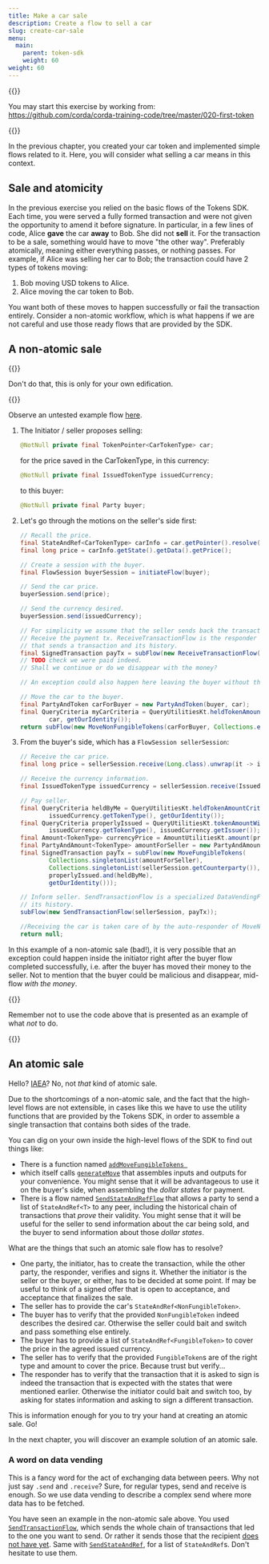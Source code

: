 ```yaml
---
title: Make a car sale
description: Create a flow to sell a car
slug: create-car-sale
menu:
  main:
    parent: token-sdk
    weight: 60  
weight: 60
---
```


{{<ExpansionPanel title="Code">}}

You may start this exercise by working from: https://github.com/corda/corda-training-code/tree/master/020-first-token

{{</ExpansionPanel>}}

In the previous chapter, you created your car token and implemented simple flows related to it. Here, you will consider what selling a car means in this context.

## Sale and atomicity

In the previous exercise you relied on the basic flows of the Tokens SDK. Each time, you were served a fully formed transaction and were not given the opportunity to amend it before signature. In particular, in a few lines of code, Alice **gave** the car **away** to Bob. She did not **sell** it. For the transaction to be a sale, something would have to move "the other way". Preferably atomically, meaning either everything passes, or nothing passes. For example, if Alice was selling her car to Bob; the transaction could have 2 types of tokens moving:

1. Bob moving USD tokens to Alice.
2. Alice moving the car token to Bob.

You want both of these moves to happen successfully or fail the transaction entirely. Consider a non-atomic workflow, which is what happens if we are not careful and use those ready flows that are provided by the SDK.

## A non-atomic sale

{{<HighlightBox type="warn">}}

Don't do that, this is only for your own edification.

{{</HighlightBox>}}

Observe an untested example flow [here](https://github.com/corda/corda-training-code/blob/master/030-tokens-sdk/workflows/src/test/java/com/template/car/flow/bad/NonAtomicSale.java).

1. The Initiator / seller proposes selling:

    ```java
    @NotNull private final TokenPointer<CarTokenType> car;
    ```
    for the price saved in the CarTokenType, in this currency:

    ```java
    @NotNull private final IssuedTokenType issuedCurrency;
    ```
    to this buyer:

    ```java
    @NotNull private final Party buyer;
    ```
2. Let's go through the motions on the seller's side first:

    ```java
    // Recall the price.
    final StateAndRef<CarTokenType> carInfo = car.getPointer().resolve(getServiceHub());
    final long price = carInfo.getState().getData().getPrice();

    // Create a session with the buyer.
    final FlowSession buyerSession = initiateFlow(buyer);

    // Send the car price.
    buyerSession.send(price);

    // Send the currency desired.
    buyerSession.send(issuedCurrency);

    // For simplicity we assume that the seller sends back the transaction that paid the seller.
    // Receive the payment tx. ReceiveTransactionFlow is the responder flow of a specialized DataVendingFlow
    // that sends a transaction and its history.
    final SignedTransaction payTx = subFlow(new ReceiveTransactionFlow(buyerSession));
    // TODO check we were paid indeed.
    // Shall we continue or do we disappear with the money?

    // An exception could also happen here leaving the buyer without their money or car.

    // Move the car to the buyer.
    final PartyAndToken carForBuyer = new PartyAndToken(buyer, car);
    final QueryCriteria myCarCriteria = QueryUtilitiesKt.heldTokenAmountCriteria(
            car, getOurIdentity());
    return subFlow(new MoveNonFungibleTokens(carForBuyer, Collections.emptyList(), myCarCriteria));
    ```
3. From the buyer's side, which has a `FlowSession sellerSession`:

    ```java
    // Receive the car price.
    final long price = sellerSession.receive(Long.class).unwrap(it -> it);

    // Receive the currency information.
    final IssuedTokenType issuedCurrency = sellerSession.receive(IssuedTokenType.class).unwrap(it -> it);

    // Pay seller.
    final QueryCriteria heldByMe = QueryUtilitiesKt.heldTokenAmountCriteria(
            issuedCurrency.getTokenType(), getOurIdentity());
    final QueryCriteria properlyIssued = QueryUtilitiesKt.tokenAmountWithIssuerCriteria(
            issuedCurrency.getTokenType(), issuedCurrency.getIssuer());
    final Amount<TokenType> currencyPrice = AmountUtilitiesKt.amount(price, issuedCurrency.getTokenType());
    final PartyAndAmount<TokenType> amountForSeller = new PartyAndAmount<>(sellerSession.getCounterparty(), currencyPrice);
    final SignedTransaction payTx = subFlow(new MoveFungibleTokens(
            Collections.singletonList(amountForSeller),
            Collections.singletonList(sellerSession.getCounterparty()),
            properlyIssued.and(heldByMe),
            getOurIdentity()));

    // Inform seller. SendTransactionFlow is a specialized DataVendingFlow that sends a transaction and
    // its history.
    subFlow(new SendTransactionFlow(sellerSession, payTx));

    //Receiving the car is taken care of by the auto-responder of MoveNonFungibleTokens.
    return null;
    ```

In this example of a non-atomic sale (bad!), it is very possible that an exception could happen inside the initiator right after the buyer flow completed successfully, i.e. after the buyer has moved their money to the seller. Not to mention that the buyer could be malicious and disappear, mid-flow _with the money_.

{{<HighlightBox type="warn">}}

Remember not to use the code above that is presented as an example of what _not_ to do.

{{</HighlightBox>}}

## An atomic sale

Hello? [IAEA](https://www.iaea.org/)? No, not _that_ kind of atomic sale.

Due to the shortcomings of a non-atomic sale, and the fact that the high-level flows are not extensible, in cases like this we have to use the utility functions that are provided by the Tokens SDK, in order to assemble a single transaction that contains both sides of the trade.

You can dig on your own inside the high-level flows of the SDK to find out things like:

* There is a function named [`addMoveFungibleTokens `](https://github.com/corda/token-sdk/blob/b9a1ee76434defd0b234df05c972202c7f1a2a5c/workflows/src/main/kotlin/com/r3/corda/lib/tokens/workflows/flows/move/MoveFungibleTokensFlow.kt#L46)
* which itself calls [`generateMove`](https://github.com/corda/token-sdk/blob/b9a1ee76434defd0b234df05c972202c7f1a2a5c/modules/selection/src/main/kotlin/com.r3.corda.lib.tokens.selection/api/Selector.kt#L106) that assembles inputs and outputs for your convenience. You might sense that it will be advantageous to use it on the buyer's side, when assembling the _dollar states_ for payment.
* There is a flow named [`SendStateAndRefFlow`](https://github.com/corda/corda/blob/68bb7a0e7bb900117c2ed0d9174fea36d3d4aedc/core/src/main/kotlin/net/corda/core/flows/SendTransactionFlow.kt#L81) that allows a party to send a list of `StateAndRef<T>` to any peer, including the historical chain of transactions that _prove_ their validity. You might sense that it will be useful for the seller to send information about the car being sold, and the buyer to send information about those _dollar states_.

What are the things that such an atomic sale flow has to resolve?

* One party, the initiator, has to create the transaction, while the other party, the responder, verifies and signs it. Whether the initiator is the seller or the buyer, or either, has to be decided at some point. If may be useful to think of a signed offer that is open to acceptance, and acceptance that finalizes the sale.
* The seller has to provide the car's `StateAndRef<NonFungibleToken>`.
* The buyer has to verify that the provided `NonFungibleToken` indeed describes the desired car. Otherwise the seller could bait and switch and pass something else entirely.
* The buyer has to provide a list of `StateAndRef<FungibleToken>` to cover the price in the agreed issued currency.
* The seller has to verify that the provided `FungibleToken`s are of the right type and amount to cover the price. Because trust but verify...
* The responder has to verify that the transaction that it is asked to sign is indeed the transaction that is expected with the states that were mentioned earlier. Otherwise the initiator could bait and switch too, by asking for states information and asking to sign a different transaction.

This is information enough for you to try your hand at creating an atomic sale. Go!

In the next chapter, you will discover an example solution of an atomic sale.

### A word on data vending

This is a fancy word for the act of exchanging data between peers. Why not just say `.send` and `.receive`? Sure, for regular types, send and receive is enough. So we use data vending to describe a complex send where more data has to be fetched.

You have seen an example in the non-atomic sale above. You used [`SendTransactionFlow`](https://github.com/corda/corda/blob/68bb7a0e7bb900117c2ed0d9174fea36d3d4aedc/core/src/main/kotlin/net/corda/core/flows/SendTransactionFlow.kt#L70), which sends the whole chain of transactions that led to the one you want to send. Or rather it sends those that the recipient [does not have yet](https://github.com/corda/corda/blob/68bb7a0e7bb900117c2ed0d9174fea36d3d4aedc/core/src/main/kotlin/net/corda/core/flows/SendTransactionFlow.kt#L127). Same with [`SendStateAndRef`](https://github.com/corda/corda/blob/68bb7a0e7bb900117c2ed0d9174fea36d3d4aedc/core/src/main/kotlin/net/corda/core/flows/SendTransactionFlow.kt#L81), for a list of `StateAndRef`s. Don't hesitate to use them.
